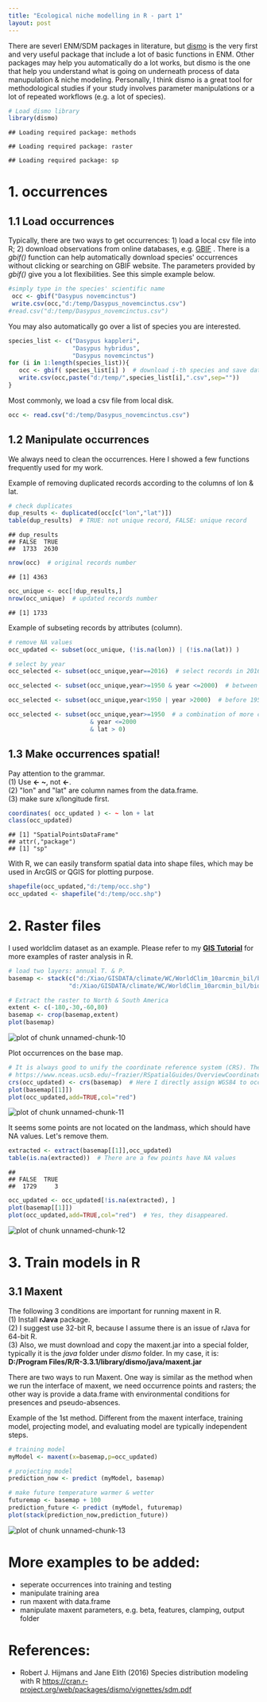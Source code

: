 ```yaml
---
title: "Ecological niche modelling in R - part 1"
layout: post
---
```


There are severl ENM/SDM packages in literature, but [dismo](https://cran.r-project.org/web/packages/dismo/index.html) is the very first and very useful package that include a lot of basic functions in ENM. Other packages may help you automatically do a lot works, but dismo is the one that help you understand what is going on underneath process of data manupulation & niche modeling. Personally, I think dismo is a great tool for methodological studies if your study involves parameter manipulations or a lot of repeated workflows (e.g. a lot of species). 



```r
# Load dismo library
library(dismo)
```

```
## Loading required package: methods
```

```
## Loading required package: raster
```

```
## Loading required package: sp
```

# 1. occurrences

## 1.1 Load occurrences  
Typically, there are two ways to get occurrences: 1) load a local csv file into R; 2) download observations from online databases, e.g. [GBIF](http://gbif.org) . There is a *gbif()* function can help automatically download species' occurrences without clicking or searching on GBIF website. The parameters provided by *gbif()* give you a lot flexibilities. See this simple example below.

```r
#simply type in the species' scientific name
 occ <- gbif("Dasypus novemcinctus")
 write.csv(occ,"d:/temp/Dasypus_novemcinctus.csv")
#read.csv("d:/temp/Dasypus_novemcinctus.csv")
```

You may also automatically go over a list of species you are interested.

```r
species_list <- c("Dasypus kappleri",
                  "Dasypus hybridus",
                  "Dasypus novemcinctus")
for (i in 1:length(species_list)){
   occ <- gbif( species_list[i] )  # download i-th species and save data
   write.csv(occ,paste("d:/temp/",species_list[i],".csv",sep=""))
}
```

Most commonly, we load a csv file from local disk.

```r
occ <- read.csv("d:/temp/Dasypus_novemcinctus.csv")
```

## 1.2 Manipulate occurrences  
We always need to clean the occurrences. Here I showed a few functions frequently used for my work.

Example of removing duplicated records according to the columns of lon & lat.

```r
# check duplicates
dup_results <- duplicated(occ[c("lon","lat")])
table(dup_results)  # TRUE: not unique record, FALSE: unique record
```

```
## dup_results
## FALSE  TRUE 
##  1733  2630
```

```r
nrow(occ)  # original records number
```

```
## [1] 4363
```

```r
occ_unique <- occ[!dup_results,]
nrow(occ_unique)  # updated records number
```

```
## [1] 1733
```

Example of subseting records by attributes (column).

```r
# remove NA values 
occ_updated <- subset(occ_unique, (!is.na(lon)) | (!is.na(lat)) )

# select by year
occ_selected <- subset(occ_unique,year==2016)  # select records in 2016

occ_selected <- subset(occ_unique,year>=1950 & year <=2000)  # between 1950~2000

occ_selected <- subset(occ_unique,year<1950 | year >2000)  # before 1950 or after 2000

occ_selected <- subset(occ_unique,year>=1950  # a combination of more conditions
                       & year <=2000 
                       & lat > 0)
```

## 1.3 Make occurrences spatial!
Pay attention to the grammar.  
(1) Use **<- ~**, not **<-**.  
(2) "lon" and "lat" are column names from the data.frame.  
(3) make sure x/longitude first.  



```r
coordinates( occ_updated ) <- ~ lon + lat
class(occ_updated)
```

```
## [1] "SpatialPointsDataFrame"
## attr(,"package")
## [1] "sp"
```

With R, we can easily transform spatial data into shape files, which may be used in ArcGIS or QGIS for plotting purpose.

```r
shapefile(occ_updated,"d:/temp/occ.shp")
occ_updated <- shapefile("d:/temp/occ.shp")
```


# 2. Raster files
I used worldclim dataset as an example. Please refer to my  [**GIS Tutorial**](http://lab.fengxiao.info/2015/10/25/GIS-in-R-workshop.html) for more examples of raster analysis in R.  

```r
# load two layers: annual T. & P.
basemap <- stack(c("d:/Xiao/GISDATA/climate/WC/WorldClim_10arcmin_bil/bio1.bil"),
                 "d:/Xiao/GISDATA/climate/WC/WorldClim_10arcmin_bil/bio12.bil")

# Extract the raster to North & South America
extent <- c(-180,-30,-60,80)
basemap <- crop(basemap,extent) 
plot(basemap)
```

![plot of chunk unnamed-chunk-10](/figure/source/2016-11-23-ENM-in-R-workshop/2016-11-23-ENM-in-R-workshop/unnamed-chunk-10-1.png)

Plot occurrences on the base map.

```r
# It is always good to unify the coordinate reference system (CRS). There is a good document about CRS 
# https://www.nceas.ucsb.edu/~frazier/RSpatialGuides/OverviewCoordinateReferenceSystems.pdf
crs(occ_updated) <- crs(basemap)  # Here I directly assign WGS84 to occurrences; but if you have different CRS, you need to transform one to the other.
plot(basemap[[1]])
plot(occ_updated,add=TRUE,col="red")
```

![plot of chunk unnamed-chunk-11](/figure/source/2016-11-23-ENM-in-R-workshop/2016-11-23-ENM-in-R-workshop/unnamed-chunk-11-1.png)

It seems some points are not located on the landmass, which should have NA values. Let's remove them.

```r
extracted <- extract(basemap[[1]],occ_updated)
table(is.na(extracted))  # There are a few points have NA values
```

```
## 
## FALSE  TRUE 
##  1729     3
```

```r
occ_updated <- occ_updated[!is.na(extracted), ]
plot(basemap[[1]])
plot(occ_updated,add=TRUE,col="red")  # Yes, they disappeared.
```

![plot of chunk unnamed-chunk-12](/figure/source/2016-11-23-ENM-in-R-workshop/2016-11-23-ENM-in-R-workshop/unnamed-chunk-12-1.png)

# 3. Train models in R
## 3.1 Maxent
The following 3 conditions are important for running maxent in R.  
(1) Install **rJava** package.  
(2) I suggest use 32-bit R, because I assume there is an issue of rJava for 64-bit R.   
(3) Also, we must download and copy the maxent.jar into a special folder, typically it is the *java* folder under *dismo* folder. In my case, it is:
**D:/Program Files/R/R-3.3.1/library/dismo/java/maxent.jar**  

There are two ways to run Maxent. One way is similar as the method when we run the interface of maxent, we need occurrence points and rasters; the other way is provide a data.frame with environmental conditions for presences and pseudo-absences.  

Example of the 1st method. Different from the maxent interface, training model, projecting model, and evaluating model are typically independent steps. 


```r
# training model
myModel <- maxent(x=basemap,p=occ_updated)

# projecting model 
prediction_now <- predict (myModel, basemap)

# make future temperature warmer & wetter
futuremap <- basemap + 100
prediction_future <- predict (myModel, futuremap)
plot(stack(prediction_now,prediction_future))
```

![plot of chunk unnamed-chunk-13](/figure/source/2016-11-23-ENM-in-R-workshop/2016-11-23-ENM-in-R-workshop/unnamed-chunk-13-1.png)

# More examples to be added:
* seperate occurrences into training and testing
* manipulate training area
* run maxent with data.frame
* manipulate maxent parameters, e.g. beta, features, clamping, output folder


# References:  
* Robert J. Hijmans and Jane Elith (2016) Species distribution modeling with R https://cran.r-project.org/web/packages/dismo/vignettes/sdm.pdf
